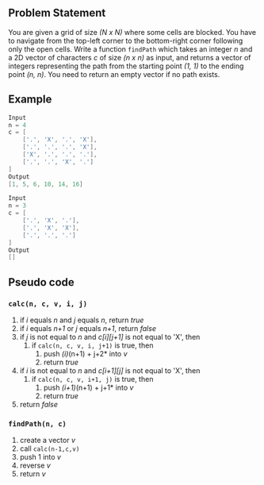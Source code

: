 ## Problem Statement
You are given a grid of size *(N x N)* where some cells are blocked. You have to navigate from the top-left corner to the bottom-right corner following only the open cells. Write a function `findPath` which takes an integer *n* and a 2D vector of characters *c* of size *(n x n)* as input, and returns a vector of integers representing the path from the starting point *(1, 1)* to the ending point *(n, n)*. You need to return an empty vector if no path exists.

## Example
```cpp
Input
n = 4
c = [
    ['.', 'X', '.', 'X'],
    ['.', '.', '.', 'X'],
    ['X', '.', '.', '.'],
    ['.', '.', 'X', '.']
]
Output
[1, 5, 6, 10, 14, 16]

Input
n = 3
c = [
    ['.', 'X', '.'],
    ['.', 'X', 'X'],
    ['.', '.', '.']
]
Output
[]
```

## Pseudo code
### `calc(n, c, v, i, j)`
1. if *i* equals *n* and *j* equals *n*, return *true*
2. if *i* equals *n+1* or *j* equals *n+1*, return *false*
3. if *j* is not equal to *n* and *c[i][j+1]* is not equal to 'X', then
    1. if `calc(n, c, v, i, j+1)` is true, then
       1. push *(i)*(n+1) + j+2* into *v*
       2. return *true*
4. if *i* is not equal to *n* and *c[i+1][j]* is not equal to 'X', then
    1. if `calc(n, c, v, i+1, j)` is true, then
       1. push *(i+1)*(n+1) + j+1* into *v*
       2. return *true*
5. return *false*

### `findPath(n, c)`
1. create a vector *v*
2. call `calc(n-1,c,v)`
3. push 1 into *v*
4. reverse *v*
5. return *v*